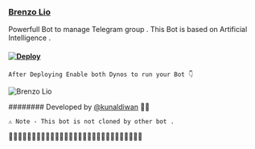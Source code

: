 ### [Brenzo Lio](https://t.me/BrenzoLio_Bot)

 Powerfull Bot to manage Telegram group . This Bot is based on Artificial Intelligence .

#### [![Deploy](https://www.herokucdn.com/deploy/button.svg)](https://heroku.com/deploy?template=https://github.com/DevelopedBots/Brenzo-Lio-Bot)

```After Deploying Enable both Dynos to run your Bot 👇```


![Brenzo Lio](https://telegra.ph/file/f48a3a9cad95fafd68a9a.jpg) 

######## Developed by [@kunaldiwan](https://t.me/kunaldiwan) 👨‍💻

```⚠️ Note - This bot is not cloned by other bot .```

🤖🤖🤖🤖🤖🤖🤖🤖🤖🤖🤖🤖🤖🤖🤖🤖🤖🤖🤖🤖🤖🤖🤖🤖🤖🤖🤖🤖🤖

